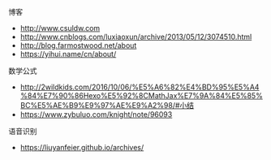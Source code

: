 博客
* http://www.csuldw.com
* http://www.cnblogs.com/luxiaoxun/archive/2013/05/12/3074510.html
* http://blog.farmostwood.net/about
* https://yihui.name/cn/about/

数学公式
* http://2wildkids.com/2016/10/06/%E5%A6%82%E4%BD%95%E5%A4%84%E7%90%86Hexo%E5%92%8CMathJax%E7%9A%84%E5%85%BC%E5%AE%B9%E9%97%AE%E9%A2%98/#小结
* https://www.zybuluo.com/knight/note/96093

语音识别
* https://liuyanfeier.github.io/archives/